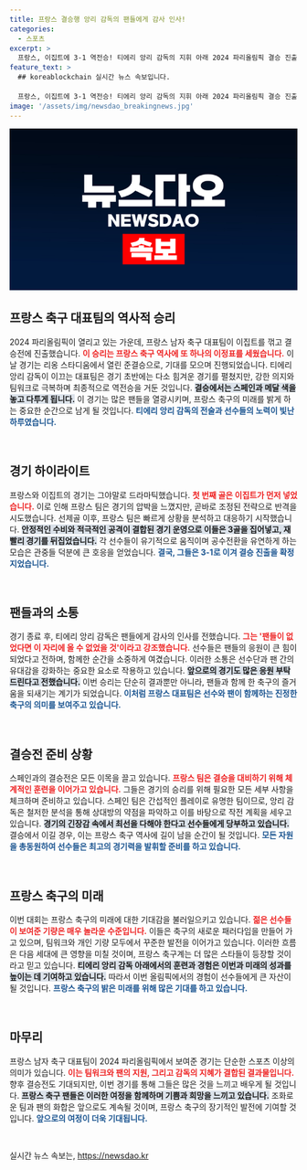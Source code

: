 ```yaml
---
title: 프랑스 결승행 앙리 감독의 팬들에게 감사 인사!
categories:
  - 스포츠
excerpt: >
  프랑스, 이집트에 3-1 역전승! 티에리 앙리 감독의 지휘 아래 2024 파리올림픽 결승 진출! 스페인과 메달 색을 놓고 맞붙는다. 팬들과 함께 기쁨을 나누는 현장, 놓치지 마세요!
feature_text: >
  ## koreablockchain 실시간 뉴스 속보입니다.

  프랑스, 이집트에 3-1 역전승! 티에리 앙리 감독의 지휘 아래 2024 파리올림픽 결승 진출! 스페인과 메달 색을 놓고 맞붙는다. 팬들과 함께 기쁨을 나누는 현장, 놓치지 마세요!
image: '/assets/img/newsdao_breakingnews.jpg'
---
```


<p><img src="/assets/img/newsdao_breakingnews.jpg" alt="koreablockchain 속보" /></p>

<h2 data-ke-size="size26">프랑스 축구 대표팀의 역사적 승리</h2>

<p data-ke-size="size16">2024 파리올림픽이 열리고 있는 가운데, 프랑스 남자 축구 대표팀이 이집트를 꺾고 결승전에 진출했습니다. <b><span style="color: #ee2323;">이 승리는 프랑스 축구 역사에 또 하나의 이정표를 세웠습니다.</span></b> 이날 경기는 리옹 스타디움에서 열린 준결승으로, 기대를 모으며 진행되었습니다. 티에리 앙리 감독이 이끄는 대표팀은 경기 초반에는 다소 힘겨운 경기를 펼쳤지만, 강한 의지와 팀워크로 극복하며 최종적으로 역전승을 거둔 것입니다. <b><span style="background-color: #21538527;">결승에서는 스페인과 메달 색을 놓고 다투게 됩니다.</span></b> 이 경기는 많은 팬들을 열광시키며, 프랑스 축구의 미래를 밝게 하는 중요한 순간으로 남게 될 것입니다. <b><span style="color: #1a5490;">티에리 앙리 감독의 전술과 선수들의 노력이 빛난 하루였습니다.</span></b></p>

<p data-ke-size="size16">&nbsp;</p>

<h2 data-ke-size="size26">경기 하이라이트</h2>

<p data-ke-size="size16">프랑스와 이집트의 경기는 그야말로 드라마틱했습니다. <b><span style="color: #ee2323;">첫 번째 골은 이집트가 먼저 넣었습니다.</span></b> 이로 인해 프랑스 팀은 경기의 압박을 느꼈지만, 곧바로 조정된 전략으로 반격을 시도했습니다. 선제골 이후, 프랑스 팀은 빠르게 상황을 분석하고 대응하기 시작했습니다. <b><span style="background-color: #21538527;">안정적인 수비와 적극적인 공격이 결합된 경기 운영으로 이들은 3골을 집어넣고, 재빨리 경기를 뒤집었습니다.</span></b> 각 선수들이 유기적으로 움직이며 공수전환을 유연하게 하는 모습은 관중들 덕분에 큰 호응을 얻었습니다. <b><span style="color: #1a5490;">결국, 그들은 3-1로 이겨 결승 진출을 확정지었습니다.</span></b></p>

<p data-ke-size="size16">&nbsp;</p>

<h2 data-ke-size="size26">팬들과의 소통</h2>

<p data-ke-size="size16">경기 종료 후, 티에리 앙리 감독은 팬들에게 감사의 인사를 전했습니다. <b><span style="color: #ee2323;">그는 '팬들이 없었다면 이 자리에 올 수 없었을 것'이라고 강조했습니다.</span></b> 선수들은 팬들의 응원이 큰 힘이 되었다고 전하며, 함께한 순간을 소중하게 여겼습니다. 이러한 소통은 선수단과 팬 간의 유대감을 강화하는 중요한 요소로 작용하고 있습니다. <b><span style="background-color: #21538527;">앞으로의 경기도 많은 응원 부탁드린다고 전했습니다.</span></b> 이번 승리는 단순히 결과뿐만 아니라, 팬들과 함께 한 축구의 즐거움을 되새기는 계기가 되었습니다. <b><span style="color: #1a5490;">이처럼 프랑스 대표팀은 선수와 팬이 함께하는 진정한 축구의 의미를 보여주고 있습니다.</span></b></p>

<p data-ke-size="size16">&nbsp;</p>

<h2 data-ke-size="size26">결승전 준비 상황</h2>

<p data-ke-size="size16">스페인과의 결승전은 모든 이목을 끌고 있습니다. <b><span style="color: #ee2323;">프랑스 팀은 결승을 대비하기 위해 체계적인 훈련을 이어가고 있습니다.</span></b> 그들은 경기의 승리를 위해 필요한 모든 세부 사항을 체크하며 준비하고 있습니다. 스페인 팀은 간섭적인 플레이로 유명한 팀이므로, 앙리 감독은 철저한 분석을 통해 상대방의 약점을 파악하고 이를 바탕으로 작전 계획을 세우고 있습니다. <b><span style="background-color: #21538527;">경기의 긴장감 속에서 최선을 다해야 한다고 선수들에게 당부하고 있습니다.</span></b> 결승에서 이길 경우, 이는 프랑스 축구 역사에 길이 남을 순간이 될 것입니다. <b><span style="color: #1a5490;">모든 자원을 총동원하여 선수들은 최고의 경기력을 발휘할 준비를 하고 있습니다.</span></b></p>

<p data-ke-size="size16">&nbsp;</p>

<h2 data-ke-size="size26">프랑스 축구의 미래</h2>

<p data-ke-size="size16">이번 대회는 프랑스 축구의 미래에 대한 기대감을 불러일으키고 있습니다. <b><span style="color: #ee2323;">젊은 선수들이 보여준 기량은 매우 놀라운 수준입니다.</span></b> 이들은 축구의 새로운 패러다임을 만들어 가고 있으며, 팀워크와 개인 기량 모두에서 꾸준한 발전을 이어가고 있습니다. 이러한 흐름은 다음 세대에 큰 영향을 미칠 것이며, 프랑스 축구계는 더 많은 스타들이 등장할 것이라고 믿고 있습니다. <b><span style="background-color: #21538527;">티에리 앙리 감독 아래에서의 훈련과 경험은 이번과 미래의 성과를 높이는 데 기여하고 있습니다.</span></b> 따라서 이번 올림픽에서의 경험이 선수들에게 큰 자산이 될 것입니다. <b><span style="color: #1a5490;">프랑스 축구의 밝은 미래를 위해 많은 기대를 하고 있습니다.</span></b></p>

<p data-ke-size="size16">&nbsp;</p>

<h2 data-ke-size="size26">마무리</h2>

<p data-ke-size="size16">프랑스 남자 축구 대표팀이 2024 파리올림픽에서 보여준 경기는 단순한 스포츠 이상의 의미가 있습니다. <b><span style="color: #ee2323;">이는 팀워크와 팬의 지원, 그리고 감독의 지혜가 결합된 결과물입니다.</span></b> 향후 결승전도 기대되지만, 이번 경기를 통해 그들은 많은 것을 느끼고 배우게 될 것입니다. <b><span style="background-color: #21538527;">프랑스 축구 팬들은 이러한 여정을 함께하며 기쁨과 희망을 느끼고 있습니다.</span></b> 조화로운 팀과 팬의 화합은 앞으로도 계속될 것이며, 프랑스 축구의 장기적인 발전에 기여할 것입니다. <b><span style="color: #1a5490;">앞으로의 여정이 더욱 기대됩니다.</span></b></p>

<p data-ke-size="size16">&nbsp;</p>
실시간 뉴스 속보는, <a href="https://newsdao.kr" rel="dofollow">https://newsdao.kr</a>



